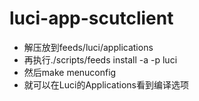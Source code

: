 # luci-app-scutclient
* 解压放到feeds/luci/applications
* 再执行./scripts/feeds install -a -p luci
* 然后make menuconfig
* 就可以在Luci的Applications看到编译选项